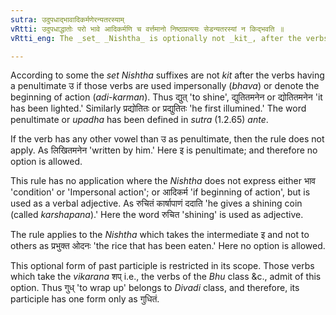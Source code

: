 ```yaml
---
sutra: उदुपधाद्भावादिकर्मणेरन्यतरस्याम्
vRtti: उदुपधाद्धातोः परो भावे आदिकर्मणि च वर्त्तमानो निष्ठाप्रत्ययः सेडन्यतरस्यां न किद्भवति ॥
vRtti_eng: The _set_ _Nishtha_ is optionally not _kit_, after the verbs with a penultimate उ if used impersonally or denoting the beginning of action.

---
```

According to some the _set_ _Nishtha_ suffixes are not _kit_ after the verbs having a penultimate उ if those verbs are used impersonally (_bhava_) or denote the beginning of action (_adi_-_karman_). Thus द्युत् 'to shine', द्युतितमनेन or द्योतितमनेन 'it has been lighted.' Similarly प्रद्योतितः or प्रद्युतितः 'he first illumined.' The word penultimate or _upadha_ has been defined in _sutra_ (1.2.65) _ante_.

If the verb has any other vowel than उ as penultimate, then the rule does not apply. As लिखितमनेन 'written by him.' Here इ is penultimate; and therefore no option is allowed.

This rule has no application where the _Nishtha_ does not express either भाव 'condition' or 'Impersonal action'; or आदिकर्म 'if beginning of action', but is used as a verbal adjective. As रुचितं कार्षापाणं ददाति 'he gives a shining coin (called _karshapana_).' Here the word रुचित 'shining' is used as adjective.

The rule applies to the _Nishtha_ which takes the intermediate इ and not to others as प्रभुक्त ओदनः 'the rice that has been eaten.' Here no option is allowed.

This optional form of past participle is restricted in its scope. Those verbs which take the _vikarana_ शप् i.e., the verbs of the _Bhu_ class &c., admit of this option. Thus गुध् 'to wrap up' belongs to _Divadi_ class, and therefore, its participle has one form only as गुधितं.
